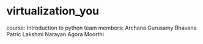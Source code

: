 # virtualization_you
course: Introduction to python
team members: 
Archana Gurusamy
Bhavana
Patric
Lakshmi Narayan Agora Moorthi
